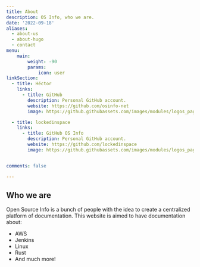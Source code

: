 ```yaml
---
title: About
description: OS Info, who we are.
date: '2022-09-18'
aliases:
  - about-us
  - about-hugo
  - contact
menu:
    main: 
        weight: -90
        params:
            icon: user
linkSection:
  - title: Héctor
    links:
      - title: GitHub
        description: Personal GitHub account.
        website: https://github.com/osinfo-net
        image: https://github.githubassets.com/images/modules/logos_page/GitHub-Mark.png

  - title: lockedinspace
    links:
      - title: GitHub OS Info
        description: Personal GitHub account.
        website: https://github.com/lockedinspace
        image: https://github.githubassets.com/images/modules/logos_page/GitHub-Mark.png


comments: false

---
```

## Who we are
Open Source Info is a bunch of people with the idea to create a centralized platform of documentation. This website is aimed to have documentation about:
* AWS
* Jenkins
* Linux
* Rust
* And much more!
<!-- 
## How to contribute
To contribute to this project it's simple: 
1. Clone the repository.
2. Create a new post with the categories and tags empty.
3. Create a pull request.

## Limits
There are no limits. You can create a post of the theme you want. If you want to create a post about asynchronous execution in nodeJS or a post about Azure Basics, just do it. Create a pull request on our GitHub with a post written in markdown and we will do the rest. -->
